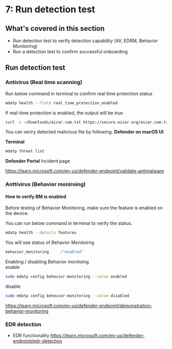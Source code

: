 # 7: Run detection test

## What's covered in this section
- Run detection test to verify deteciton capability (AV, EDRM, Behavior Monitoring)
- Run a detection test to confirm successful onboarding


## Run detection test

### Antivirus (Real time scanning)
Run below command in terminal to confirm real time protection status
```sh
mdatp health --field real_time_protection_enabled
```
If real-time protection is enabled, the output will be *true*.

```sh
curl -o ~/Downloads/eicar.com.txt https://secure.eicar.org/eicar.com.txt
```
You can veriry detected malicious file by following.
**Defender on macOS UI**


**Terminal**  
```sh
mdatp threat list
```
**Defender Portal**
Incident page

https://learn.microsoft.com/en-us/defender-endpoint/validate-antimalware

### Anttivirus (Behavior moniroing)

#### How to verify BM is enabled
Before testing of Behavior Monitoring, make sure the feature is enabled on the device.

You can run below command in terminal to verify the status.
```sh
mdatp health --details features
```
You will see status of Behavior Monitoirng
```sh
behavior_monitoring     :"enabled"
```
Enabling / disabling Behavior monitoing  
enable
```sh
sudo mdatp config behavior-monitoring --value enabled
```
disable
```sh
sudo mdatp config behavior-monitoring --value disabled
```

https://learn.microsoft.com/en-us/defender-endpoint/demonstration-behavior-monitoring

### EDR detection
- EDR functionality
https://learn.microsoft.com/en-us/defender-endpoint/edr-detection
